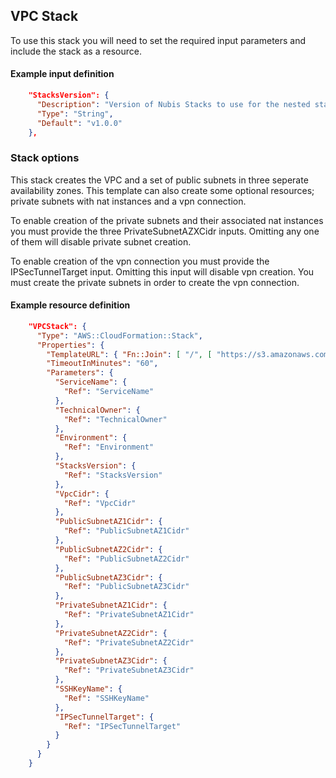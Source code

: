 ﻿## VPC Stack

To use this stack you will need to set the required input parameters and include the stack as a resource.

#### Example input definition
```json
    "StacksVersion": {
      "Description": "Version of Nubis Stacks to use for the nested stacks.",
      "Type": "String",
      "Default": "v1.0.0"
    },
```

### Stack options
This stack creates the VPC and a set of public subnets in three seperate availability zones. This template can also create some optional resources; private subnets with nat instances and a vpn connection.

To enable creation of the private subnets and their associated nat instances you must provide the three PrivateSubnetAZXCidr inputs. Omitting any one of them will disable private subnet creation.

To enable creation of the vpn connection you must provide the IPSecTunnelTarget input. Omitting this input will disable vpn creation. You must create the private subnets in order to create the vpn connection.

#### Example resource definition
```json
    "VPCStack": {
      "Type": "AWS::CloudFormation::Stack",
      "Properties": {
        "TemplateURL": { "Fn::Join": [ "/", [ "https://s3.amazonaws.com/nubis-stacks", { "Ref": "StacksVersion" }, "vpc/vpc-private-subnet.template" ] ] },
        "TimeoutInMinutes": "60",
        "Parameters": {
          "ServiceName": {
            "Ref": "ServiceName"
          },
          "TechnicalOwner": {
            "Ref": "TechnicalOwner"
          },
          "Environment": {
            "Ref": "Environment"
          },
          "StacksVersion": {
            "Ref": "StacksVersion"
          },
          "VpcCidr": {
            "Ref": "VpcCidr"
          },
          "PublicSubnetAZ1Cidr": {
            "Ref": "PublicSubnetAZ1Cidr"
          },
          "PublicSubnetAZ2Cidr": {
            "Ref": "PublicSubnetAZ2Cidr"
          },
          "PublicSubnetAZ3Cidr": {
            "Ref": "PublicSubnetAZ3Cidr"
          },
          "PrivateSubnetAZ1Cidr": {
            "Ref": "PrivateSubnetAZ1Cidr"
          },
          "PrivateSubnetAZ2Cidr": {
            "Ref": "PrivateSubnetAZ2Cidr"
          },
          "PrivateSubnetAZ3Cidr": {
            "Ref": "PrivateSubnetAZ3Cidr"
          },
          "SSHKeyName": {
            "Ref": "SSHKeyName"
          },
          "IPSecTunnelTarget": {
            "Ref": "IPSecTunnelTarget"
          }
        }
      }
    }
```
